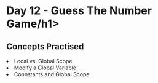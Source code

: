 <h1>Day 12 - Guess The Number Game/h1>
<h2> Concepts Practised</h2>
<li>Local vs. Global Scope
<li>Modify a Global Variable
<li>Connstants and Global Scope
